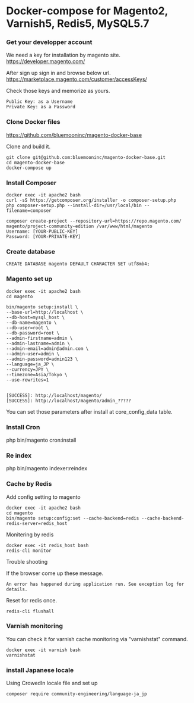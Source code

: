 # Docker-compose for Magento2, Varnish5, Redis5, MySQL5.7 

### Get your developper account

We need a key for installation by magento site. 
https://developer.magento.com/

After sign up sign in and browse below url.
https://marketplace.magento.com/customer/accessKeys/

Check those keys and memorize as yours.
```text
Public Key: as a Username
Private Key: as a Password
```

### Clone Docker files

https://github.com/bluemooninc/magento-docker-base

Clone and build it.

```text
git clone git@github.com:bluemooninc/magento-docker-base.git
cd magento-docker-base
docker-compose up
```

### Install Composer

```text
docker exec -it apache2 bash
curl -sS https://getcomposer.org/installer -o composer-setup.php
php composer-setup.php --install-dir=/usr/local/bin --filename=composer

composer create-project --repository-url=https://repo.magento.com/ magento/project-community-edition /var/www/html/magento
Username: [YOUR-PUBLIC-KEY]
Password: [YOUR-PRIVATE-KEY]
```

### Create database

```text
CREATE DATABASE magento DEFAULT CHARACTER SET utf8mb4;
```

### Magento set up

```
docker exec -it apache2 bash
cd magento

bin/magento setup:install \
--base-url=http://localhost \
--db-host=mysql_host \
--db-name=magento \
--db-user=root \
--db-password=root \
--admin-firstname=admin \
--admin-lastname=admin \
--admin-email=admin@admin.com \
--admin-user=admin \
--admin-password=admin123 \
--language=ja_JP \
--currency=JPY \
--timezone=Asia/Tokyo \
--use-rewrites=1


[SUCCESS]: http://localhost/magento/
[SUCCESS]: http://localhost/magento/admin_?????
```
You can set those parameters after install at core_config_data table.


### Install Cron

php bin/magento cron:install

### Re index

php bin/magento indexer:reindex


### Cache by Redis


Add config setting to magento 
```
docker exec -it apache2 bash
cd magento
bin/magento setup:config:set --cache-backend=redis --cache-backend-redis-server=redis_host
```

Monitering by redis
```text
docker exec -it redis_host bash
redis-cli monitor
```

Trouble shooting

If the browser come up these message. 
```text
An error has happened during application run. See exception log for details.
```
Reset for redis once.

```text
redis-cli flushall
```

### Varnish monitoring

You can check it for varnish cache monitoring via "varnishstat" command.

```text
docker exec -it varnish bash
varnishstat
```

### install Japanese locale

Using CrowedIn locale file and set up

```text
composer require community-engineering/language-ja_jp
```
